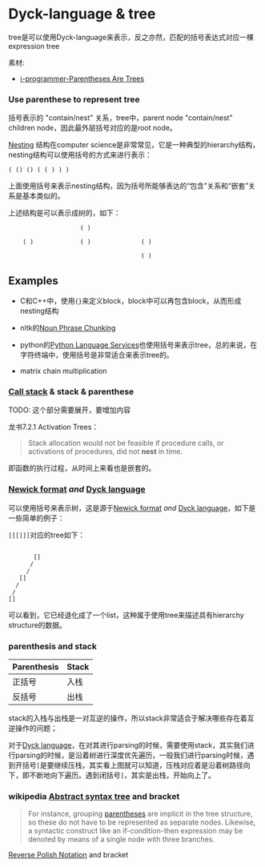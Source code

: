 # Dyck-language & tree

tree是可以使用Dyck-language来表示，反之亦然，匹配的括号表达式对应一棵expression tree

素材:

- [i-programmer-Parentheses Are Trees](https://www.i-programmer.info/programming/theory/3458-brackets-are-trees.html) 

### Use parenthese to represent tree

括号表示的 "contain/nest" 关系，tree中，parent node "contain/nest" children node，因此最外层括号对应的是root node。

[Nesting](https://en.wikipedia.org/wiki/Nesting_(computing)) 结构在computer science是非常常见，它是一种典型的hierarchy结构，nesting结构可以使用括号的方式来进行表示：

```
( () () ( ( ) ) )
```

上面使用括号来表示nesting结构，因为括号所能够表达的“包含”关系和“嵌套”关系是基本类似的。

上述结构是可以表示成树的，如下：

```
					( )
	
    ( )				( )				 ( )
    								
    								 ( )
```

## Examples

- C和C++中，使用`{}`来定义block，block中可以再包含block，从而形成nesting结构

- nltk的[Noun Phrase Chunking](http://www.nltk.org/book/ch07.html)

- python的[Python Language Services](https://docs.python.org/3/library/language.html)也使用括号来表示tree，总的来说，在字符终端中，使用括号是非常适合来表示tree的。
- matrix chain multiplication



### [Call stack](https://en.wikipedia.org/wiki/Call_stack) & stack & parenthese

TODO: 这个部分需要展开，要增加内容

龙书7.2.1 Activation Trees：

> Stack allocation would not be feasible if procedure calls, or activations of procedures, did not **nest** in time. 

即函数的执行过程，从时间上来看也是嵌套的。



### [Newick format](https://en.wikipedia.org/wiki/Newick_format) *and* [Dyck language](https://en.wikipedia.org/wiki/Dyck_language)

可以使用括号来表示树，这是源于[Newick format](https://en.wikipedia.org/wiki/Newick_format) *and* [Dyck language](https://en.wikipedia.org/wiki/Dyck_language)，如下是一些简单的例子：

`[[[]]]`对应的tree如下：

```
   
       []
      /
     /
   []
  /
 /
[]
```



可以看到，它已经退化成了一个list，这种属于使用tree来描述具有hierarchy structure的数据。





### parenthesis and stack

| Parenthesis | Stack |
| ----------- | ----- |
| 正括号      | 入栈  |
| 反括号      | 出栈  |

stack的入栈与出栈是一对互逆的操作，所以stack非常适合于解决哪些存在着互逆操作的问题；

对于[Dyck language](https://en.wikipedia.org/wiki/Dyck_language)，在对其进行parsing的时候，需要使用stack，其实我们进行parsing的时候，是沿着树进行深度优先遍历，一般我们进行parsing时候，遇到开括号`[`是要继续压栈，其实看上图就可以知道，压栈对应着是沿着树路径向下，即不断地向下遍历。遇到闭括号`]`，其实是出栈，开始向上了。



### wikipedia [Abstract syntax tree](https://en.wikipedia.org/wiki/Abstract_syntax_tree) and bracket

> For instance, grouping [parentheses](https://en.wikipedia.org/wiki/Bracket#Parentheses) are implicit in the tree structure, so these do not have to be represented as separate nodes. Likewise, a syntactic construct like an if-condition-then expression may be denoted by means of a single node with three branches.

[Reverse Polish Notation](https://en.wikipedia.org/wiki/Reverse_Polish_notation) and bracket



